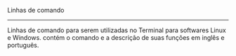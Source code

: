 Linhas de comando

____________________

Linhas de comando para serem utilizadas no Terminal para softwares Linux e Windows. contém o comando e a descrição de suas funções em inglês e português.